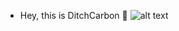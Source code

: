 - Hey, this is DitchCarbon 👋
![alt text](https://ditchcarbon.com/wp-content/uploads/2023/01/Page-Main-Landing-1.jpg)

